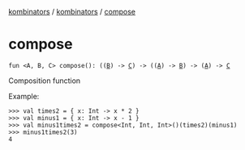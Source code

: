 [kombinators](../index.md) / [kombinators](index.md) / [compose](./compose.md)

# compose

`fun <A, B, C> compose(): ((`[`B`](compose.md#B)`) -> `[`C`](compose.md#C)`) -> ((`[`A`](compose.md#A)`) -> `[`B`](compose.md#B)`) -> (`[`A`](compose.md#A)`) -> `[`C`](compose.md#C)

Composition function

Example:

```
>>> val times2 = { x: Int -> x * 2 }
>>> val minus1 = { x: Int -> x - 1 }
>>> val minus1times2 = compose<Int, Int, Int>()(times2)(minus1)
>>> minus1times2(3)
4
```

